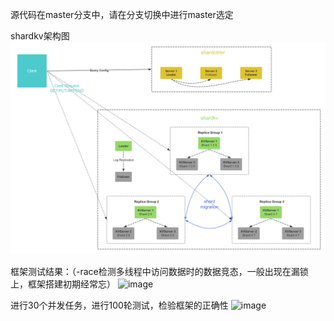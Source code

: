 
源代码在master分支中，请在分支切换中进行master选定

shardkv架构图
![](https://github.com/lemonpoetry/raft-kv/blob/master/shardkv%E6%A1%86%E6%9E%B6%E5%9B%BE.png)

框架测试结果：（-race检测多线程中访问数据时的数据竞态，一般出现在漏锁上，框架搭建初期经常忘）
![image](https://github.com/user-attachments/assets/f64dbae7-15bd-42bf-a068-54e05c3fb1c4)





进行30个并发任务，进行100轮测试，检验框架的正确性
![image](https://github.com/user-attachments/assets/89809bd6-c24b-4a9f-8e63-87fd8f9fe13e)


